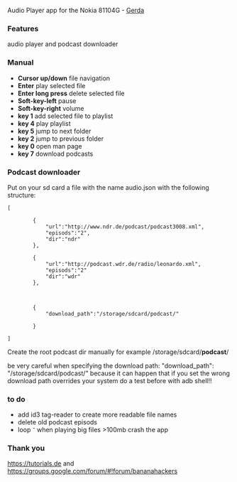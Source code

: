 Audio Player app for the Nokia 81104G - [Gerda](https://gerda.tech/) 

### Features
audio player and podcast downloader


### Manual
+ **Cursor up/down** file navigation 
+ **Enter** play selected file
+ **Enter long press** delete selected file
+ **Soft-key-left** pause
+ **Soft-key-right** volume
+ **key 1** add selected file to playlist
+ **key 4** play playlist
+ **key 5** jump to next folder
+ **key 2** jump to previous folder
+ **key 0** open man page
+ **key 7** download podcasts

### Podcast downloader
Put on your sd card a file with the name audio.json with the following structure:


```
[
	
		{
			"url":"http://www.ndr.de/podcast/podcast3008.xml",
			"episods":"2",
			"dir":"ndr"
		},

		{
			"url":"http://podcast.wdr.de/radio/leonardo.xml",
			"episods":"2"
			"dir":"wdr"
		},

	

		{
			"download_path":"/storage/sdcard/podcast/"

		}
	
]

```

Create the root podcast dir manually for example /storage/sdcard/**podcast**/

be very careful when specifying the download path: "download_path": "/storage/sdcard/podcast/"
because it can happen that if you set the wrong download path overrides your system
do a test before with adb shell!!

### to do

- add id3 tag-reader to create more readable file names
- delete old podcast episods
- loop
⁻ when playing big files >100mb crash the app 

### Thank you
https://tutorials.de and https://groups.google.com/forum/#!forum/bananahackers
